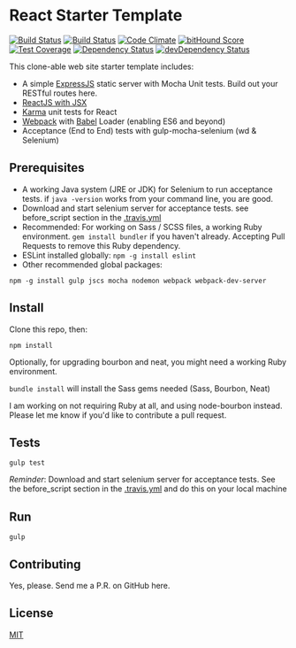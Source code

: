 # React Starter Template

[![Build Status](https://api.shippable.com/projects/55078e185ab6cc13529dea4d/badge?branchName=master)](https://app.shippable.com/projects/55078e185ab6cc13529dea4d/builds/latest)
[![Build Status](https://travis-ci.org/ivanoats/react-starter.svg?branch=master)](https://travis-ci.org/UWFosterIT/react-starter)
[![Code Climate](https://codeclimate.com/github/ivanoats/react-starter/badges/gpa.svg)](https://codeclimate.com/github/UWFosterIT/react-starter)
[![bitHound Score](https://www.bithound.io/github/ivanoats/react-starter/badges/score.svg)](https://www.bithound.io/github/UWFosterIT/react-starter)
[![Test Coverage](https://codeclimate.com/github/ivanoats/react-starter/badges/coverage.svg)](https://codeclimate.com/github/UWFosterIT/react-starter)
[![Dependency Status](https://david-dm.org/ivanoats/react-starter.svg)](https://david-dm.org/UWFosterIT/react-starter)
[![devDependency Status](https://david-dm.org/ivanoats/react-starter/dev-status.svg)](https://david-dm.org/UWFosterIT/react-starter#info=devDependencies)

This clone-able web site starter template includes:
  - A simple [ExpressJS](http://expressjs.com) static server with Mocha Unit tests. Build out your
  RESTful routes here.
  - [ReactJS with JSX](http://facebook.github.io/react/)
  - [Karma](http://karma-runner.github.io/0.12/index.html) unit tests for React
  - [Webpack](http://webpack.github.io) with [Babel](https://babeljs.io) Loader
   (enabling ES6 and beyond)
  - Acceptance (End to End) tests with gulp-mocha-selenium (wd & Selenium)

## Prerequisites

  - A working Java system (JRE or JDK) for Selenium to run acceptance tests.
  if `java -version` works from your command line, you are good.
  - Download and start selenium server for acceptance tests. see before_script
    section in the [.travis.yml](.travis.yml)
  - Recommended: For working on Sass / SCSS files, a working Ruby environment.
   `gem install bundler` if you haven't already.
    Accepting Pull Requests to remove this Ruby dependency.
  - ESLint installed globally: `npm -g install eslint`
  - Other recommended global packages:
  ```
  npm -g install gulp jscs mocha nodemon webpack webpack-dev-server
  ```

## Install

Clone this repo, then:

`npm install`

Optionally, for upgrading bourbon and neat, you might need a working Ruby
environment.

`bundle install` will install the Sass gems needed (Sass, Bourbon, Neat)

I am working on not requiring Ruby at all, and using node-bourbon instead.
 Please let me know if you'd like to contribute a pull request.

## Tests

`gulp test`

*Reminder*: Download and start selenium server for acceptance tests. See the
before_script section in the [.travis.yml](.travis.yml) and do this on your
local machine

## Run

`gulp`

## Contributing

Yes, please. Send me a P.R. on GitHub here.

## License

[MIT](http://opensource.org/licenses/MIT)
